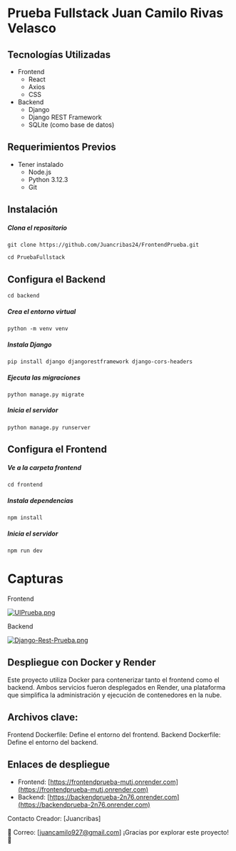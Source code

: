 # Prueba Fullstack Juan Camilo Rivas Velasco

## Tecnologías Utilizadas

+ Frontend
    + React
    + Axios
    + CSS
+ Backend
	* Django
	* Django REST Framework
	* SQLite (como base de datos)

## Requerimientos Previos

+ Tener instalado
    + Node.js
    + Python 3.12.3
    + Git

## Instalación
##### Clona el repositorio
`git clone https://github.com/Juancribas24/FrontendPrueba.git`

`cd PruebaFullstack`

## Configura el Backend
`cd backend`

##### Crea el entorno virtual
`python -m venv venv`

##### Instala Django
`pip install django djangorestframework django-cors-headers`

##### Ejecuta las migraciones
`python manage.py migrate`

##### Inicia el servidor
`python manage.py runserver`

## Configura el Frontend
##### Ve a la carpeta frontend
`cd frontend`

##### Instala dependencias
`npm install`

##### Inicia el servidor
`npm run dev`


# Capturas
Frontend

[![UIPrueba.png](https://i.postimg.cc/9F4PrV0X/UIPrueba.png)](https://postimg.cc/fJNSrGY1)

Backend

[![Django-Rest-Prueba.png](https://i.postimg.cc/J49NXgHN/Django-Rest-Prueba.png)](https://postimg.cc/TpJ5Mt91)  

## Despliegue con Docker y Render
Este proyecto utiliza Docker para contenerizar tanto el frontend como el backend. Ambos servicios fueron desplegados en Render, una plataforma que simplifica la administración y ejecución de contenedores en la nube.

## Archivos clave:
Frontend Dockerfile: Define el entorno del frontend.
Backend Dockerfile: Define el entorno del backend.

## Enlaces de despliegue
- Frontend: [https://frontendprueba-mutj.onrender.com](https://frontendprueba-mutj.onrender.com)
- Backend: [https://backendprueba-2n76.onrender.com](https://backendprueba-2n76.onrender.com)


Contacto Creador: [Juancribas]

📧 Correo: [juancamilo927@gmail.com]
¡Gracias por explorar este proyecto! 🚀
